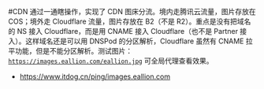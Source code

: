#CDN 通过一通瞎操作，实现了 CDN 图床分流。境内走腾讯云流量，图片存放在 COS；境外走 Cloudflare 流量，图片存放在 B2（不是 R2）。重点是没有把域名的 NS 接入 Cloudflare，而是用 CNAME 接入 Cloudflare（也不是 Partner 接入）。这样域名还是可以用 DNSPod 的分区解析，Cloudflare 虽然有 CNAME 拉平功能，但是不能分区解析。测试图片：<code>https://images.eallion.com/eallion.jpg</code> 可全局代理查看效果。<ul><li>https://www.itdog.cn/ping/images.eallion.com </li></ul>